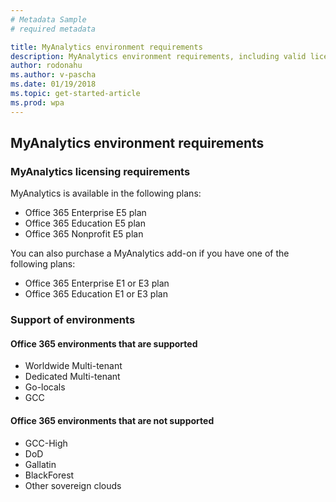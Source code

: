 ```yaml
---
# Metadata Sample
# required metadata

title: MyAnalytics environment requirements
description: MyAnalytics environment requirements, including valid licensing choices
author: rodonahu
ms.author: v-pascha
ms.date: 01/19/2018
ms.topic: get-started-article
ms.prod: wpa
---
```


## MyAnalytics environment requirements

### MyAnalytics licensing requirements

MyAnalytics is available in the following plans:
* Office 365 Enterprise E5 plan
* Office 365 Education E5 plan 
* Office 365 Nonprofit E5 plan 

You can also purchase a MyAnalytics add-on if you have one of the following plans: 
* Office 365 Enterprise E1 or E3 plan 
* Office 365 Education E1 or E3 plan  

### Support of environments 
 
#### Office 365 environments that are supported
* Worldwide Multi-tenant
* Dedicated Multi-tenant
* Go-locals
* GCC
 
#### Office 365 environments that are not supported
* GCC-High
* DoD
* Gallatin
* BlackForest
* Other sovereign clouds 


